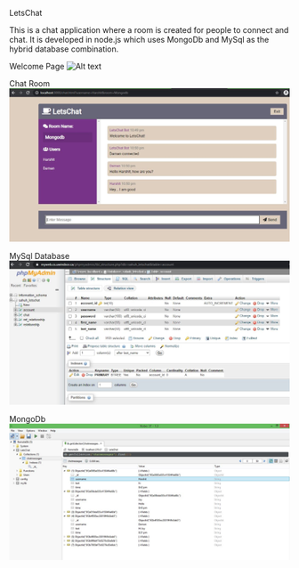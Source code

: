LetsChat

This is a chat application where a room is created for people to connect and chat. It is developed in node.js which uses MongoDb and MySql as the hybrid database combination.

Welcome Page
![Alt text](master/Screenshots/WelcomePage.JPG)

Chat Room 
![Alt text](https://github.com/Group13/DatabaseProject/blob/master/Screenshots/ChatSreen.JPG)

MySql Database
![Alt text](https://github.com/Group13/DatabaseProject/blob/master/Screenshots/MySql_GUI.JPG)

MongoDb
![Alt text](https://github.com/Group13/DatabaseProject/blob/master/Screenshots/RoboMongo_GUI.JPG)